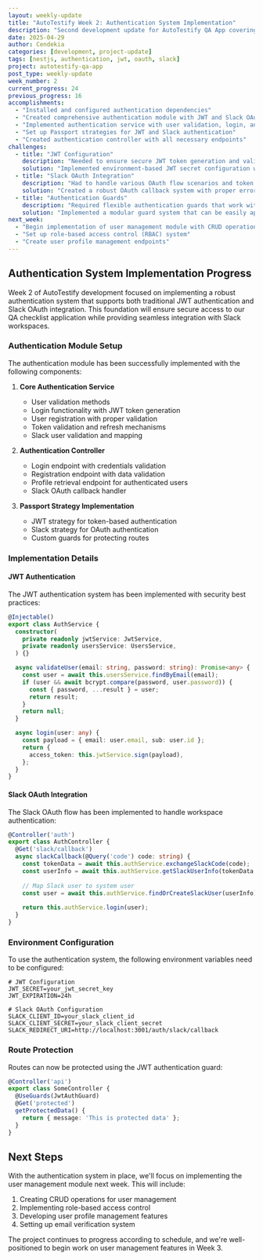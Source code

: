 ```yaml
---
layout: weekly-update
title: "AutoTestify Week 2: Authentication System Implementation"
description: "Second development update for AutoTestify QA App covering the implementation of JWT and Slack OAuth authentication system"
date: 2025-04-29
author: Cendekia
categories: [development, project-update]
tags: [nestjs, authentication, jwt, oauth, slack]
project: autotestify-qa-app
post_type: weekly-update
week_number: 2
current_progress: 24
previous_progress: 16
accomplishments:
  - "Installed and configured authentication dependencies"
  - "Created comprehensive authentication module with JWT and Slack OAuth support"
  - "Implemented authentication service with user validation, login, and registration"
  - "Set up Passport strategies for JWT and Slack authentication"
  - "Created authentication controller with all necessary endpoints"
challenges:
  - title: "JWT Configuration"
    description: "Needed to ensure secure JWT token generation and validation"
    solution: "Implemented environment-based JWT secret configuration with strong default settings and proper token expiration handling"
  - title: "Slack OAuth Integration"
    description: "Had to handle various OAuth flow scenarios and token management"
    solution: "Created a robust OAuth callback system with proper error handling and user mapping"
  - title: "Authentication Guards"
    description: "Required flexible authentication guards that work with both JWT and Slack tokens"
    solution: "Implemented a modular guard system that can be easily applied to any route with custom decorators"
next_week:
  - "Begin implementation of user management module with CRUD operations"
  - "Set up role-based access control (RBAC) system"
  - "Create user profile management endpoints"
---
```


## Authentication System Implementation Progress

Week 2 of AutoTestify development focused on implementing a robust authentication system that supports both traditional JWT authentication and Slack OAuth integration. This foundation will ensure secure access to our QA checklist application while providing seamless integration with Slack workspaces.

### Authentication Module Setup

The authentication module has been successfully implemented with the following components:

1. **Core Authentication Service**
   - User validation methods
   - Login functionality with JWT token generation
   - User registration with proper validation
   - Token validation and refresh mechanisms
   - Slack user validation and mapping

2. **Authentication Controller**
   - Login endpoint with credentials validation
   - Registration endpoint with data validation
   - Profile retrieval endpoint for authenticated users
   - Slack OAuth callback handler

3. **Passport Strategy Implementation**
   - JWT strategy for token-based authentication
   - Slack strategy for OAuth authentication
   - Custom guards for protecting routes

### Implementation Details

#### JWT Authentication

The JWT authentication system has been implemented with security best practices:

```typescript
@Injectable()
export class AuthService {
  constructor(
    private readonly jwtService: JwtService,
    private readonly usersService: UsersService,
  ) {}

  async validateUser(email: string, password: string): Promise<any> {
    const user = await this.usersService.findByEmail(email);
    if (user && await bcrypt.compare(password, user.password)) {
      const { password, ...result } = user;
      return result;
    }
    return null;
  }

  async login(user: any) {
    const payload = { email: user.email, sub: user.id };
    return {
      access_token: this.jwtService.sign(payload),
    };
  }
}
```

#### Slack OAuth Integration

The Slack OAuth flow has been implemented to handle workspace authentication:

```typescript
@Controller('auth')
export class AuthController {
  @Get('slack/callback')
  async slackCallback(@Query('code') code: string) {
    const tokenData = await this.authService.exchangeSlackCode(code);
    const userInfo = await this.authService.getSlackUserInfo(tokenData.access_token);
    
    // Map Slack user to system user
    const user = await this.authService.findOrCreateSlackUser(userInfo);
    
    return this.authService.login(user);
  }
}
```

### Environment Configuration

To use the authentication system, the following environment variables need to be configured:

```env
# JWT Configuration
JWT_SECRET=your_jwt_secret_key
JWT_EXPIRATION=24h

# Slack OAuth Configuration
SLACK_CLIENT_ID=your_slack_client_id
SLACK_CLIENT_SECRET=your_slack_client_secret
SLACK_REDIRECT_URI=http://localhost:3001/auth/slack/callback
```

### Route Protection

Routes can now be protected using the JWT authentication guard:

```typescript
@Controller('api')
export class SomeController {
  @UseGuards(JwtAuthGuard)
  @Get('protected')
  getProtectedData() {
    return { message: 'This is protected data' };
  }
}
```

## Next Steps

With the authentication system in place, we'll focus on implementing the user management module next week. This will include:

1. Creating CRUD operations for user management
2. Implementing role-based access control
3. Developing user profile management features
4. Setting up email verification system

The project continues to progress according to schedule, and we're well-positioned to begin work on user management features in Week 3. 